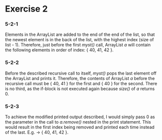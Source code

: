 # Exercise 2

### 5-2-1
Elements in the ArrayList are added to the end of the end of the list, so that the newest element is in the back of the list, with the highest index (size of list - 1). 
Therefore, just before the first *myst()* call, ArrayList *a* will contain the following elements in order of index: { 40, 41, 42 }.

### 5-2-2
Before the described recursive call to itself, *myst()* pops the last element off the ArrayList and prints it. 
Therefore, the contents of ArrayList *a* before the recursive call must be { 40, 41 } for the first and { 40 } for the second. There is no third, as the if-block is not executed again because *size()* of *a* returns 0.

### 5-2-3
To achieve the modified printed output described, I would simply pass 0 as the parameter in the call to *a.remove()* nested in the print statement. This would result in the first index being removed and printed each time instead of the last.
E.g. -> { 40, 41, 42 }.